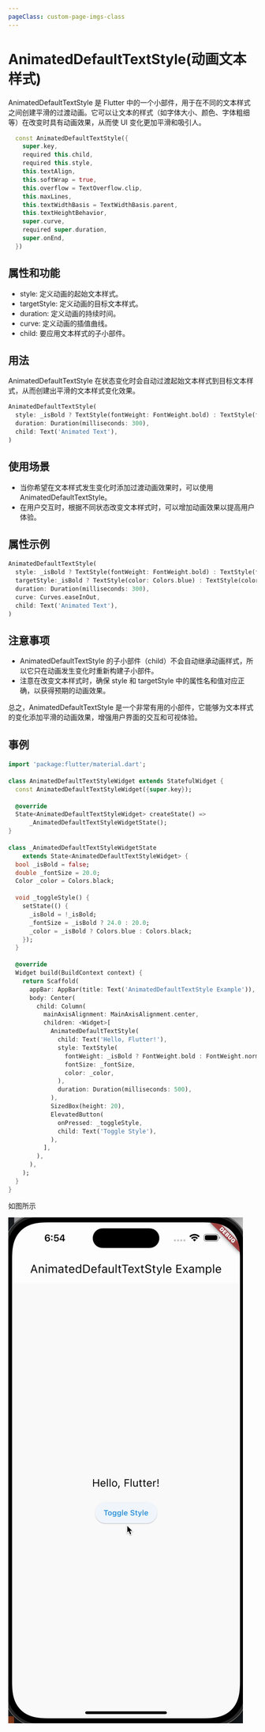 ```yaml
---
pageClass: custom-page-imgs-class
---
```


# AnimatedDefaultTextStyle(动画文本样式)

AnimatedDefaultTextStyle 是 Flutter 中的一个小部件，用于在不同的文本样式之间创建平滑的过渡动画。它可以让文本的样式（如字体大小、颜色、字体粗细等）在改变时具有动画效果，从而使 UI 变化更加平滑和吸引人。

```dart
  const AnimatedDefaultTextStyle({
    super.key,
    required this.child,
    required this.style,
    this.textAlign,
    this.softWrap = true,
    this.overflow = TextOverflow.clip,
    this.maxLines,
    this.textWidthBasis = TextWidthBasis.parent,
    this.textHeightBehavior,
    super.curve,
    required super.duration,
    super.onEnd,
  })
```

## 属性和功能

- style: 定义动画的起始文本样式。
- targetStyle: 定义动画的目标文本样式。
- duration: 定义动画的持续时间。
- curve: 定义动画的插值曲线。
- child: 要应用文本样式的子小部件。

## 用法

AnimatedDefaultTextStyle 在状态变化时会自动过渡起始文本样式到目标文本样式，从而创建出平滑的文本样式变化效果。

```dart
AnimatedDefaultTextStyle(
  style: _isBold ? TextStyle(fontWeight: FontWeight.bold) : TextStyle(fontWeight: FontWeight.normal),
  duration: Duration(milliseconds: 300),
  child: Text('Animated Text'),
)
```

## 使用场景

- 当你希望在文本样式发生变化时添加过渡动画效果时，可以使用 AnimatedDefaultTextStyle。
- 在用户交互时，根据不同状态改变文本样式时，可以增加动画效果以提高用户体验。

## 属性示例

```dart
AnimatedDefaultTextStyle(
  style: _isBold ? TextStyle(fontWeight: FontWeight.bold) : TextStyle(fontWeight: FontWeight.normal),
  targetStyle:_isBold ? TextStyle(color: Colors.blue) : TextStyle(color: Colors.red),
  duration: Duration(milliseconds: 300),
  curve: Curves.easeInOut,
  child: Text('Animated Text'),
)
```

## 注意事项

- AnimatedDefaultTextStyle 的子小部件（child）不会自动继承动画样式，所以它只在动画发生变化时重新构建子小部件。
- 注意在改变文本样式时，确保 style 和 targetStyle 中的属性名和值对应正确，以获得预期的动画效果。

总之，AnimatedDefaultTextStyle 是一个非常有用的小部件，它能够为文本样式的变化添加平滑的动画效果，增强用户界面的交互和可视体验。

## 事例

```dart
import 'package:flutter/material.dart';

class AnimatedDefaultTextStyleWidget extends StatefulWidget {
  const AnimatedDefaultTextStyleWidget({super.key});

  @override
  State<AnimatedDefaultTextStyleWidget> createState() =>
      _AnimatedDefaultTextStyleWidgetState();
}

class _AnimatedDefaultTextStyleWidgetState
    extends State<AnimatedDefaultTextStyleWidget> {
  bool _isBold = false;
  double _fontSize = 20.0;
  Color _color = Colors.black;

  void _toggleStyle() {
    setState(() {
      _isBold = !_isBold;
      _fontSize = _isBold ? 24.0 : 20.0;
      _color = _isBold ? Colors.blue : Colors.black;
    });
  }

  @override
  Widget build(BuildContext context) {
    return Scaffold(
      appBar: AppBar(title: Text('AnimatedDefaultTextStyle Example')),
      body: Center(
        child: Column(
          mainAxisAlignment: MainAxisAlignment.center,
          children: <Widget>[
            AnimatedDefaultTextStyle(
              child: Text('Hello, Flutter!'),
              style: TextStyle(
                fontWeight: _isBold ? FontWeight.bold : FontWeight.normal,
                fontSize: _fontSize,
                color: _color,
              ),
              duration: Duration(milliseconds: 500),
            ),
            SizedBox(height: 20),
            ElevatedButton(
              onPressed: _toggleStyle,
              child: Text('Toggle Style'),
            ),
          ],
        ),
      ),
    );
  }
}

```

如图所示

![AnimatedDefaultTextStyleWidget](./imgs/AnimatedDefaultTextStyleWidget.gif)
